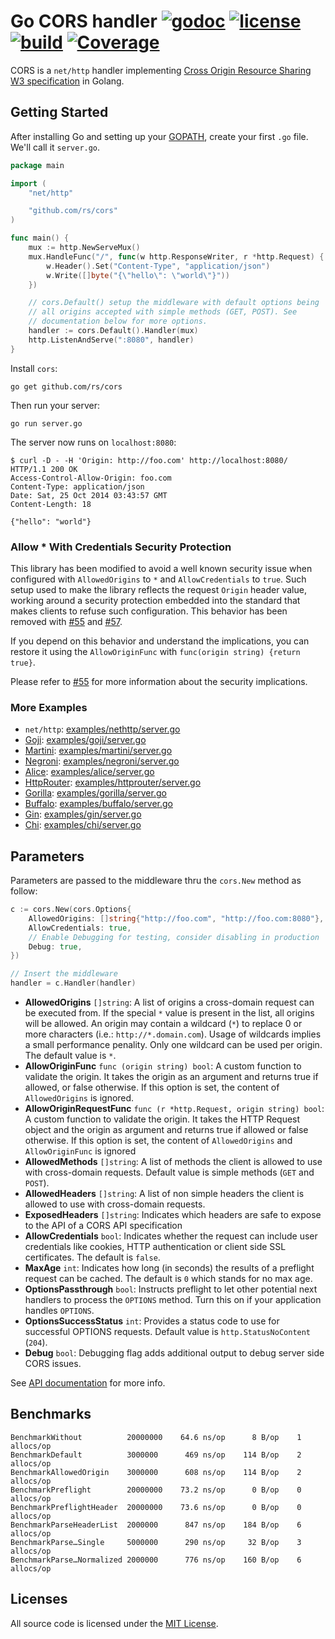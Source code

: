 # Go CORS handler [![godoc](http://img.shields.io/badge/godoc-reference-blue.svg?style=flat)](https://godoc.org/github.com/rs/cors) [![license](http://img.shields.io/badge/license-MIT-red.svg?style=flat)](https://raw.githubusercontent.com/rs/cors/master/LICENSE) [![build](https://img.shields.io/travis/rs/cors.svg?style=flat)](https://travis-ci.org/rs/cors) [![Coverage](http://gocover.io/\_badge/github.com/rs/cors)](http://gocover.io/github.com/rs/cors)

CORS is a `net/http` handler implementing
[Cross Origin Resource Sharing W3 specification](http://www.w3.org/TR/cors/) in
Golang.

## Getting Started

After installing Go and setting up your
[GOPATH](http://golang.org/doc/code.html#GOPATH), create your first `.go` file.
We'll call it `server.go`.

```go
package main

import (
    "net/http"

    "github.com/rs/cors"
)

func main() {
    mux := http.NewServeMux()
    mux.HandleFunc("/", func(w http.ResponseWriter, r *http.Request) {
        w.Header().Set("Content-Type", "application/json")
        w.Write([]byte("{\"hello\": \"world\"}"))
    })

    // cors.Default() setup the middleware with default options being
    // all origins accepted with simple methods (GET, POST). See
    // documentation below for more options.
    handler := cors.Default().Handler(mux)
    http.ListenAndServe(":8080", handler)
}
```

Install `cors`:

```
go get github.com/rs/cors
```

Then run your server:

```
go run server.go
```

The server now runs on `localhost:8080`:

```
$ curl -D - -H 'Origin: http://foo.com' http://localhost:8080/
HTTP/1.1 200 OK
Access-Control-Allow-Origin: foo.com
Content-Type: application/json
Date: Sat, 25 Oct 2014 03:43:57 GMT
Content-Length: 18

{"hello": "world"}
```

### Allow \* With Credentials Security Protection

This library has been modified to avoid a well known security issue when
configured with `AllowedOrigins` to `*` and `AllowCredentials` to `true`. Such
setup used to make the library reflects the request `Origin` header value,
working around a security protection embedded into the standard that makes
clients to refuse such configuration. This behavior has been removed with
[#55](https://github.com/rs/cors/issues/55) and
[#57](https://github.com/rs/cors/issues/57).

If you depend on this behavior and understand the implications, you can restore
it using the `AllowOriginFunc` with `func(origin string) {return true}`.

Please refer to [#55](https://github.com/rs/cors/issues/55) for more information
about the security implications.

### More Examples

- `net/http`:
  [examples/nethttp/server.go](https://github.com/rs/cors/blob/master/examples/nethttp/server.go)
- [Goji](https://goji.io):
  [examples/goji/server.go](https://github.com/rs/cors/blob/master/examples/goji/server.go)
- [Martini](http://martini.codegangsta.io):
  [examples/martini/server.go](https://github.com/rs/cors/blob/master/examples/martini/server.go)
- [Negroni](https://github.com/codegangsta/negroni):
  [examples/negroni/server.go](https://github.com/rs/cors/blob/master/examples/negroni/server.go)
- [Alice](https://github.com/justinas/alice):
  [examples/alice/server.go](https://github.com/rs/cors/blob/master/examples/alice/server.go)
- [HttpRouter](https://github.com/julienschmidt/httprouter):
  [examples/httprouter/server.go](https://github.com/rs/cors/blob/master/examples/httprouter/server.go)
- [Gorilla](http://www.gorillatoolkit.org/pkg/mux):
  [examples/gorilla/server.go](https://github.com/rs/cors/blob/master/examples/gorilla/server.go)
- [Buffalo](https://gobuffalo.io):
  [examples/buffalo/server.go](https://github.com/rs/cors/blob/master/examples/buffalo/server.go)
- [Gin](https://gin-gonic.github.io/gin):
  [examples/gin/server.go](https://github.com/rs/cors/blob/master/examples/gin/server.go)
- [Chi](https://github.com/go-chi/chi):
  [examples/chi/server.go](https://github.com/rs/cors/blob/master/examples/chi/server.go)

## Parameters

Parameters are passed to the middleware thru the `cors.New` method as follow:

```go
c := cors.New(cors.Options{
    AllowedOrigins: []string{"http://foo.com", "http://foo.com:8080"},
    AllowCredentials: true,
    // Enable Debugging for testing, consider disabling in production
    Debug: true,
})

// Insert the middleware
handler = c.Handler(handler)
```

- **AllowedOrigins** `[]string`: A list of origins a cross-domain request can be
  executed from. If the special `*` value is present in the list, all origins
  will be allowed. An origin may contain a wildcard (`*`) to replace 0 or more
  characters (i.e.: `http://*.domain.com`). Usage of wildcards implies a small
  performance penality. Only one wildcard can be used per origin. The default
  value is `*`.
- **AllowOriginFunc** `func (origin string) bool`: A custom function to validate
  the origin. It takes the origin as an argument and returns true if allowed, or
  false otherwise. If this option is set, the content of `AllowedOrigins` is
  ignored.
- **AllowOriginRequestFunc** `func (r *http.Request, origin string) bool`: A
  custom function to validate the origin. It takes the HTTP Request object and
  the origin as argument and returns true if allowed or false otherwise. If this
  option is set, the content of `AllowedOrigins` and `AllowOriginFunc` is
  ignored
- **AllowedMethods** `[]string`: A list of methods the client is allowed to use
  with cross-domain requests. Default value is simple methods (`GET` and
  `POST`).
- **AllowedHeaders** `[]string`: A list of non simple headers the client is
  allowed to use with cross-domain requests.
- **ExposedHeaders** `[]string`: Indicates which headers are safe to expose to
  the API of a CORS API specification
- **AllowCredentials** `bool`: Indicates whether the request can include user
  credentials like cookies, HTTP authentication or client side SSL certificates.
  The default is `false`.
- **MaxAge** `int`: Indicates how long (in seconds) the results of a preflight
  request can be cached. The default is `0` which stands for no max age.
- **OptionsPassthrough** `bool`: Instructs preflight to let other potential next
  handlers to process the `OPTIONS` method. Turn this on if your application
  handles `OPTIONS`.
- **OptionsSuccessStatus** `int`: Provides a status code to use for successful
  OPTIONS requests. Default value is `http.StatusNoContent` (`204`).
- **Debug** `bool`: Debugging flag adds additional output to debug server side
  CORS issues.

See [API documentation](http://godoc.org/github.com/rs/cors) for more info.

## Benchmarks

```
BenchmarkWithout          20000000    64.6 ns/op      8 B/op    1 allocs/op
BenchmarkDefault          3000000      469 ns/op    114 B/op    2 allocs/op
BenchmarkAllowedOrigin    3000000      608 ns/op    114 B/op    2 allocs/op
BenchmarkPreflight        20000000    73.2 ns/op      0 B/op    0 allocs/op
BenchmarkPreflightHeader  20000000    73.6 ns/op      0 B/op    0 allocs/op
BenchmarkParseHeaderList  2000000      847 ns/op    184 B/op    6 allocs/op
BenchmarkParse…Single     5000000      290 ns/op     32 B/op    3 allocs/op
BenchmarkParse…Normalized 2000000      776 ns/op    160 B/op    6 allocs/op
```

## Licenses

All source code is licensed under the
[MIT License](https://raw.github.com/rs/cors/master/LICENSE).
